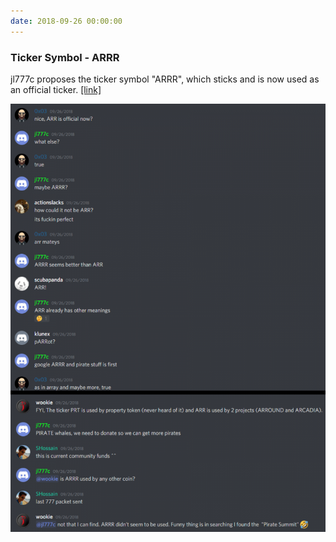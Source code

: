 ```yaml
---
date: 2018-09-26 00:00:00
---
```


### Ticker Symbol - ARRR

jl777c proposes the ticker symbol "ARRR", which sticks and is now used as an official ticker. [[link]](https://discordapp.com/channels/412898016371015680/484638479808987137/494458084849221632)

[![Ticker Symbol - ARRR](assets/img/posts/Ticker-Symbol-ARRR-768x1044.png)](assets/img/posts/Ticker-Symbol-ARRR-768x1044.png)

